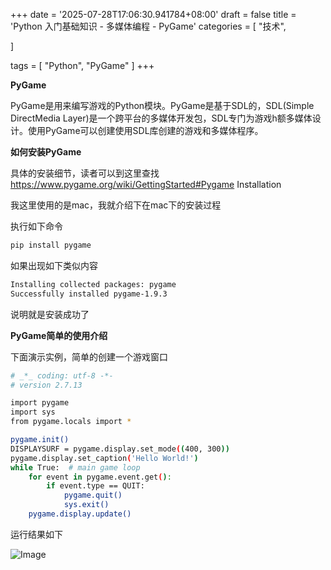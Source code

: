 +++
date = '2025-07-28T17:06:30.941784+08:00'
draft = false
title = 'Python 入门基础知识 - 多媒体编程 - PyGame'
categories = [
    "技术",

]

tags = [
    "Python",
    "PyGame"
]
+++

**PyGame**

PyGame是用来编写游戏的Python模块。PyGame是基于SDL的，SDL(Simple DirectMedia Layer)是一个跨平台的多媒体开发包，SDL专门为游戏h额多媒体设计。使用PyGame可以创建使用SDL库创建的游戏和多媒体程序。

**如何安装PyGame**

具体的安装细节，读者可以到这里查找<https://www.pygame.org/wiki/GettingStarted#Pygame> Installation

我这里使用的是mac，我就介绍下在mac下的安装过程

执行如下命令

```bash
pip install pygame
```

如果出现如下类似内容

```bash
Installing collected packages: pygame
Successfully installed pygame-1.9.3
```

说明就是安装成功了

**PyGame简单的使用介绍**

下面演示实例，简单的创建一个游戏窗口

```bash
# _*_ coding: utf-8 -*-
# version 2.7.13

import pygame
import sys
from pygame.locals import *

pygame.init()
DISPLAYSURF = pygame.display.set_mode((400, 300))
pygame.display.set_caption('Hello World!')
while True:  # main game loop
    for event in pygame.event.get():
        if event.type == QUIT:
            pygame.quit()
            sys.exit()
    pygame.display.update()  

```

运行结果如下

![Image](https://durban-space1.b0.upaiyun.com/up/118-1.png)

